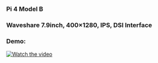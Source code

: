 ### Pi 4 Model B
### Waveshare 7.9inch, 400×1280, IPS, DSI Interface

### Demo:
[![Watch the video](https://img.youtube.com/vi/qbVq-vvvoJE/maxresdefault.jpg)](https://www.youtube.com/watch?v=qbVq-vvvoJE)


